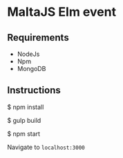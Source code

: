 # MaltaJS Elm event

## Requirements

 - NodeJs
 - Npm
 - MongoDB

## Instructions

$ npm install

$ gulp build

$ npm start

Navigate to `localhost:3000`
